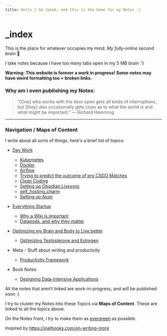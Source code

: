 ```yaml
---
title: Hello 👋 Im Jakob, and this is the home for my Notes :)
---
```

# _index

This is the place for whatever occupies my mind. *My fully-online second brain* 🧠

I take notes because I have too many tabs open in my 5 MB brain :’)

**Warning: This website is forever a work in progress! Some notes may have weird formatting too + broken links.**

### Why am i even publishing my Notes:

> “[One] who works with the door open gets all kinds of interruptions, but [they] also occasionally gets clues as to what the world is and what might be important.” — Richard Hamming

---

### Navigation / Maps of Content

I write about all sorts of things, here's a brief list of topics: 
 - [Dev Work](Dev%20Work.md)
	 - [Kubernetes](Published/Dev%20Work/Kubernetes.md)
	 - [Docker](Docker,%20shortly.md)
	 - [Airflow](Airflow.md)
	 - [Trying to predict the outcome of pro CSGO Matches](Trying%20to%20predict%20the%20outcome%20of%20pro%20CSGO%20Matches.md)
	 - [Clean Coding](Clean%20Coding.md)
	 - [Setting up Obsidian Livesync](Setting%20up%20Obsidian%20Livesync.md)
	- [self_hosting_charm](self_hosting_charm.md)
	- [Setting up Atuin](Setting%20up%20Atuin.md)

 - [Everything Startup](Everything%20Startup.md)
	 - [Why a Wiki is important](Why%20a%20Wiki%20is%20important.md)
	 - [Datapods, and why they matter](Datapods,%20and%20why%20they%20matter.md)
 - [Optimizing my Brain and Body to Live better](Optimizing%20my%20Brain%20and%20Body.md)
	 - [Optimizing Testosterone and Estrogen](Optimizing%20Testosterone%20and%20Estrogen.md)
 - Meta - Stuff about writing and productivity
	 - [Productivity Framework](Productivity%20Framework.md)
 - Book Notes
     - [Designing Data-Intensive Applications](Designing%20Data-Intensive%20Applications.md)

All the notes that aren’t linked are work-in-progress, and will be published soon :)

I try to cluster my Notes into these Topics via **Maps of Content**. These are linked to all the topics above.

On the Notes front, i try to make them as [evergreen](https://mikegiannulis.com/how-to-take-evergreen-notes/) as possible.

Inspired by https://joelhooks.com/on-writing-more
